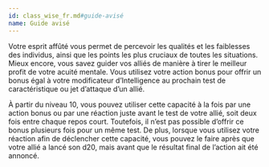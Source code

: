 ```yaml
---
id: class_wise_fr.md#guide-avisé
name: Guide avisé
---
```


Votre esprit affûté vous permet de percevoir les qualités et les faiblesses des individus, ainsi que les points les plus cruciaux de toutes les situations. Mieux encore, vous savez guider vos alliés de manière à tirer le meilleur profit de votre acuité mentale. Vous utilisez votre action bonus pour offrir un bonus égal à votre modificateur d’Intelligence au prochain test de caractéristique ou jet d’attaque d’un allié.

À partir du niveau 10, vous pouvez utiliser cette capacité à la fois par une action bonus ou par une réaction juste avant le test de votre allié, soit deux fois entre chaque repos court. Toutefois, il n’est pas possible d’offrir ce bonus plusieurs fois pour un même test. De plus, lorsque vous utilisez votre réaction afin de déclencher cette capacité, vous pouvez le faire après que votre allié a lancé son d20, mais avant que le résultat final de l’action ait été annoncé.

